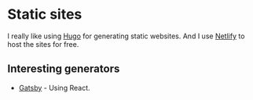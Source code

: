# Static sites
I really like using [Hugo](hugo.md) for generating static websites. And I use [Netlify](https://www.netlify.com/) to host the sites for free.

## Interesting generators
- [Gatsby](https://github.com/gatsbyjs/gatsby) - Using React.